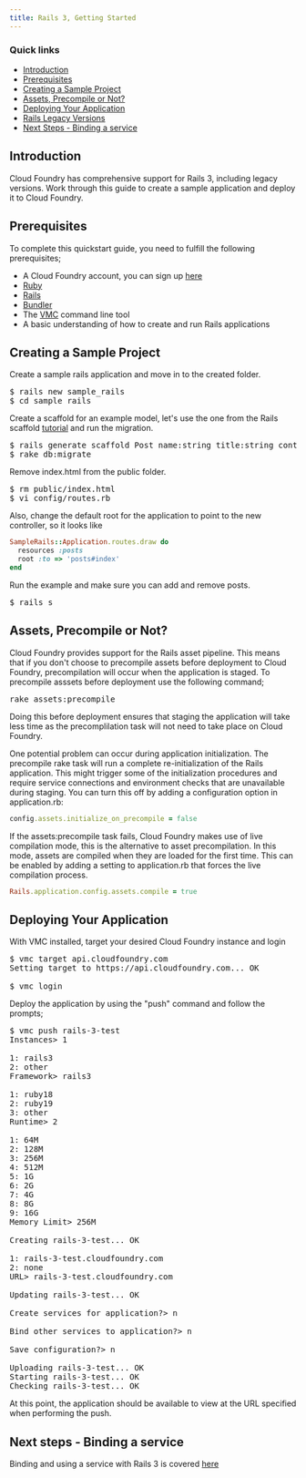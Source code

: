 ```yaml
---
title: Rails 3, Getting Started
---
```


### Quick links ###
* [Introduction](#intro)
* [Prerequisites](#prerequisites)
* [Creating a Sample Project](#sample-project)
* [Assets, Precompile or Not?](#assets)
* [Deploying Your Application](#deploying)
* [Rails Legacy Versions](#rails-legacy-versions)
* [Next Steps - Binding a service](#next-steps)


## <a id='intro'></a>Introduction ##

Cloud Foundry has comprehensive support for Rails 3, including legacy versions. Work through this guide to create a sample application and deploy it to Cloud Foundry.

## <a id='prerequisites'></a>Prerequisites ##

To complete this quickstart guide, you need to fulfill the following prerequisites;

* A Cloud Foundry account, you can sign up [here](https://my.cloudfoundry.com/signup)
* [Ruby](http://www.ruby-lang.org/en/)
* [Rails](http://rubyonrails.org/)
* [Bundler](http://gembundler.com/)
* The [VMC](../../managing-apps/) command line tool 
* A basic understanding of how to create and run Rails applications

## <a id='sample-project'></a>Creating a Sample Project ##

Create a sample rails application and move in to the created folder.

<pre class="terminal">
$ rails new sample_rails
$ cd sample_rails
</pre>

Create a scaffold for an example model, let's use the one from the Rails scaffold [tutorial](http://guides.rubyonrails.org/getting_started.html#getting-up-and-running-quickly-with-scaffolding) and run the migration.

<pre class="terminal">
$ rails generate scaffold Post name:string title:string content:text
$ rake db:migrate
</pre>

Remove index.html from the public folder.

<pre class="terminal">
$ rm public/index.html
$ vi config/routes.rb
</pre>

Also, change the default root for the application to point to the new controller, so it looks like 

~~~ruby
SampleRails::Application.routes.draw do
  resources :posts
  root :to => 'posts#index'
end
~~~

Run the example and make sure you can add and remove posts.

<pre class="terminal">
$ rails s
</pre>

## <a id='assets'></a>Assets, Precompile or Not? ##

Cloud Foundry provides support for the Rails asset pipeline. This means that if you don't choose to precompile assets before deployment to Cloud Foundry, precompilation will occur when the application is staged.
To precompile asssets before deployment use the following command;

<pre class="terminal">
rake assets:precompile
</pre>

Doing this before deployment ensures that staging the application will take less time as the precomplilation task will not need to take place on Cloud Foundry. 

One potential problem can occur during application initialization. The precompile rake task will run a complete re-initialization of the Rails application. This might trigger some of the initialization procedures and require service connections and environment checks that are unavailable during staging. You can turn this off by adding a configuration option in application.rb:

~~~ruby
config.assets.initialize_on_precompile = false
~~~

If the assets:precompile task fails, Cloud Foundry makes use of live compilation mode, this is the alternative to asset precompilation. In this mode, assets are compiled when they are loaded for the first time. This can be enabled by adding a setting to application.rb that forces the live compilation process.

~~~ruby
Rails.application.config.assets.compile = true
~~~

## <a id='deploying'></a>Deploying Your Application ##

With VMC installed, target your desired Cloud Foundry instance and login

<pre class="terminal">
$ vmc target api.cloudfoundry.com
Setting target to https://api.cloudfoundry.com... OK

$ vmc login
</pre>

Deploy the application by using the "push" command and follow the prompts;

<pre class="terminal">
$ vmc push rails-3-test
Instances> 1

1: rails3
2: other
Framework> rails3

1: ruby18
2: ruby19
3: other
Runtime> 2

1: 64M
2: 128M
3: 256M
4: 512M
5: 1G
6: 2G
7: 4G
8: 8G
9: 16G
Memory Limit> 256M

Creating rails-3-test... OK

1: rails-3-test.cloudfoundry.com
2: none
URL> rails-3-test.cloudfoundry.com

Updating rails-3-test... OK

Create services for application?> n

Bind other services to application?> n

Save configuration?> n

Uploading rails-3-test... OK
Starting rails-3-test... OK
Checking rails-3-test... OK
</pre>

At this point, the application should be available to view at the URL specified when performing the push. 

## <a id='next-steps'></a>Next steps - Binding a service ##

Binding and using a service with Rails 3 is covered [here](./rails-service-bindings.html)